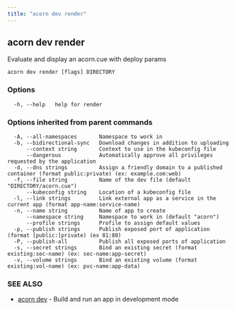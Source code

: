 ```yaml
---
title: "acorn dev render"
---
```

## acorn dev render

Evaluate and display an acorn.cue with deploy params

```
acorn dev render [flags] DIRECTORY
```

### Options

```
  -h, --help   help for render
```

### Options inherited from parent commands

```
  -A, --all-namespaces       Namespace to work in
  -b, --bidirectional-sync   Download changes in addition to uploading
      --context string       Context to use in the kubeconfig file
      --dangerous            Automatically approve all privileges requested by the application
  -d, --dns strings          Assign a friendly domain to a published container (format public:private) (ex: example.com:web)
  -f, --file string          Name of the dev file (default "DIRECTORY/acorn.cue")
      --kubeconfig string    Location of a kubeconfig file
  -l, --link strings         Link external app as a service in the current app (format app-name:service-name)
  -n, --name string          Name of app to create
      --namespace string     Namespace to work in (default "acorn")
      --profile strings      Profile to assign default values
  -p, --publish strings      Publish exposed port of application (format [public:]private) (ex 81:80)
  -P, --publish-all          Publish all exposed ports of application
  -s, --secret strings       Bind an existing secret (format existing:sec-name) (ex: sec-name:app-secret)
  -v, --volume strings       Bind an existing volume (format existing:vol-name) (ex: pvc-name:app-data)
```

### SEE ALSO

* [acorn dev](acorn_dev.md)	 - Build and run an app in development mode


